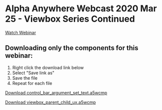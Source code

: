 # Alpha Anywhere Webcast 2020 Mar 25 - Viewbox Series Continued

[Watch Webinar](https://youtu.be/CZf5lPf-ucc)

## Downloading only the components for this webinar:

1. Right click the download link below
2. Select "Save link as"
3. Save the file
4. Repeat for each file

<a href="https://github.com/alphaanywhere/Alpha-Anywhere-Webinars/raw/master/March%2025%202020/control_bar_argument_set_text.a5wcmp">Download control_bar_argument_set_text.a5wcmp</a>

<a href="https://github.com/alphaanywhere/Alpha-Anywhere-Webinars/raw/master/March%2025%202020/viewbox_parent_child_ux.a5wcmp">Download viewbox_parent_child_ux.a5wcmp</a>
